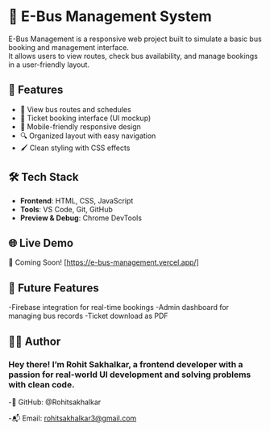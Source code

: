 # 🚌 E-Bus Management System

E-Bus Management is a responsive web project built to simulate a basic bus booking and management interface.  
It allows users to view routes, check bus availability, and manage bookings in a user-friendly layout.

## 🚀 Features

- 📍 View bus routes and schedules
- 🧾 Ticket booking interface (UI mockup)
- 📱 Mobile-friendly responsive design
- 🔍 Organized layout with easy navigation
- 🖌️ Clean styling with CSS effects

## 🛠️ Tech Stack

- **Frontend**: HTML, CSS, JavaScript
- **Tools**: VS Code, Git, GitHub
- **Preview & Debug**: Chrome DevTools

## 🌐 Live Demo

🚧 Coming Soon! [https://e-bus-management.vercel.app/]

## 🧩 Future Features
-Firebase integration for real-time bookings
-Admin dashboard for managing bus records
-Ticket download as PDF

## 👨‍💻 Author
### Hey there! I’m Rohit Sakhalkar, a frontend developer with a passion for real-world UI development and solving problems with clean code.

-🔗 GitHub: @Rohitsakhalkar

-📬 Email: rohitsakhalkar3@gmail.com


